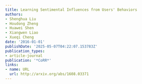 ```yaml
---
title: Learning Sentimental Influences from Users' Behaviors
authors:
- Shenghua Liu
- Houdong Zheng
- Huawei Shen
- Xiangwen Liao
- Xueqi Cheng
date: '2016-01-01'
publishDate: '2025-05-07T04:22:07.153783Z'
publication_types:
- article-journal
publication: '*CoRR*'
links:
- name: URL
  url: http://arxiv.org/abs/1608.03371
---
```

